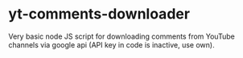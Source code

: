# yt-comments-downloader
Very basic node JS script for downloading comments from YouTube channels via google api (API key in code is inactive, use own).
